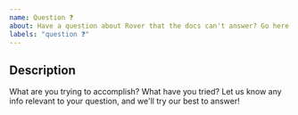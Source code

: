```yaml
---
name: Question ❓
about: Have a question about Rover that the docs can't answer? Go here! 
labels: "question ❓"
---
```


<!--
  Useful Links:
  - Documentation: https://go.apollo.dev/r/docs

  Before opening a new issue, please search existing issues: https://github.com/apollographql/rover/issues
-->

## Description

What are you trying to accomplish? What have you tried? Let us know any info relevant to your question, and we'll try our best to answer!

